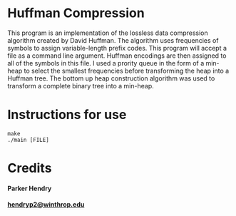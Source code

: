 # Huffman Compression
This program is an implementation of the lossless data compression algorithm created by David Huffman. The algorithm uses frequencies of symbols to assign variable-length prefix codes. This program will accept a file as a command line argument. Huffman encodings are then assigned to all of the symbols in this file. I used a prority queue in the form of a min-heap to select the smallest frequencies before transforming the heap into a Huffman tree. The bottom up heap construction algorithm was used to transform a complete binary tree into a min-heap. 
# Instructions for use
````
make
./main [FILE]
````
# Credits
#### Parker Hendry
#### hendryp2@winthrop.edu
